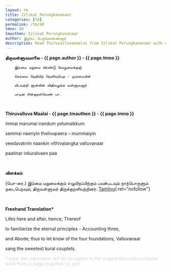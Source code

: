 ```yaml
---
layout: tm
title: Izlikat Perungkananaar
categories: [tm]
permalink: /tm/40
tmno: 40
tmauthen: Izlikat Perungkananaar
author: இழிகட் பெருங்கண்ணனார்
description: Read Thiruvalluvamaalai from Izlikat Perungkananaar with english translation
---
```


**திருவள்ளுவமாலை - {{ page.author }} - {{ page.tmno }}**

        இம்மை மறுமை யிரண்டு மெழுமைக்குஞ்

        செம்மை நெறியிற் றெளிவுபெற - மும்மையின்

        வீடவற்றி னான்கின் விதிவழங்க வள்ளுவனார்

        பாடின ரின்குறள்வெண் பா.

<br>

**Thiruvalluva Maalai - {{ page.tmauthen }} - {{ page.tmno }}**

immai marumai irandum yelumaikkum

semmai naeriyin thelivupaera – mummaiyin

veedavatrrin naankin vithivalangka valluvanaar

paatinar inkuralvaen paa

<br>

**விளக்கம்**

(பொ-ரை.) இம்மை மறுமைக்கும் எழுபிறப்பிற்கும் பயன்படவும் நாற்பொருளும் நடைபெறவும், திருவள்ளுவர் திருக்குறளியற்றினர்.
[Tamilvu](http://www.tamilvu.org/library/l2100/html/l2100vur.htm){:rel="nofollow"}

<br>

**Freehand Translation\***

Lifes here and after, hence; Thereof

to familiarize the eternal principles - Accounting three,

and Abode; thus to let know of the four foundations, Valluvanaar

sang the sweetest kural couplets.

<p style="color: lightgrey;">* note: this translation will do no justice to the original thiruvalluva maalai work from {{ page.tmauthen }}, yet!</p>


